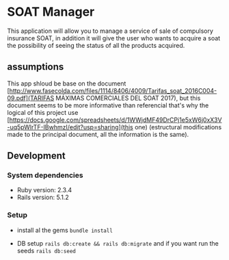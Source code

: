 # SOAT Manager

This application will allow you to manage a service of sale of compulsory insurance SOAT, in addition it will give the user who wants to acquire a soat the possibility of seeing the status of all the products acquired.

## assumptions 

This app shloud be base on the document [http://www.fasecolda.com/files/1114/8406/4009/Tarifas_soat_2016C004-09.pdf](TARIFAS MÁXIMAS COMERCIALES DEL SOAT 2017), but this document seems to be more informative than referencial that's why the logical of this project use [https://docs.google.com/spreadsheets/d/1WWjdMF49DrCPj1e5xW6j0xX3V-uq5pWlrTF-IBwhmzI/edit?usp=sharing](this one) (estructural modifications made to the principal document, all the information is the same).

## Development

### System dependencies
* Ruby version: 2.3.4
* Rails version: 5.1.2
  
### Setup
* install al the gems 
  ``bundle install ``

* DB setup
``rails db:create && rails db:migrate``
and if you want run the seeds
``rails db:seed``